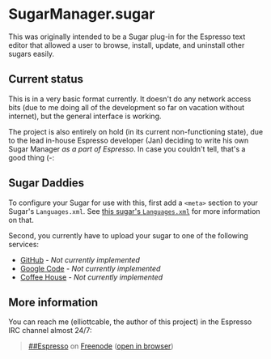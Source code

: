 SugarManager.sugar
==================
This was originally intended to be a Sugar plug-in for the Espresso text
editor that allowed a user to browse, install, update, and uninstall other
sugars easily.

Current status
--------------
This is in a very basic format currently. It doesn't do any network access
bits (due to me doing all of the development so far on vacation without
internet), but the general interface is working.

The project is also entirely on hold (in its current non-functioning state),
due to the lead in-house Espresso developer (Jan) deciding to write his own
Sugar Manager *as a part of Espresso*. In case you couldn't tell, that's a
good thing (-:

Sugar Daddies
-------------
To configure your Sugar for use with this, first add a `<meta>` section to
your Sugar's `Languages.xml`. See [this sugar's `Languages.xml`](/Languages.xml)
for more information on that.

Second, you currently have to upload your sugar to one of the following
services:
- [GitHub](http://github.com/) - *Not currently implemented*
- [Google Code](http://code.google.com/) - *Not currently implemented*
- [Coffee House](http://fileability.net/coffee) - *Not currently implemented*

More information
----------------
You can reach me (elliottcable, the author of this project) in the Espresso
IRC channel almost 24/7:

> [##Espresso](irc://chat.freenode.net/##Espresso) on [Freenode](http://freenode.net/ "Freenode IRC network") ([open in browser](http://widget.mibbit.com/?settings=54db06d9920299f628121bb397aaa524&server=chat.freenode.net&channel=%23%23Espresso&noServerNotices=true&noServerMotd=true&autoConnect=true "Mibbit IRC gateway for ##Espresso"))
